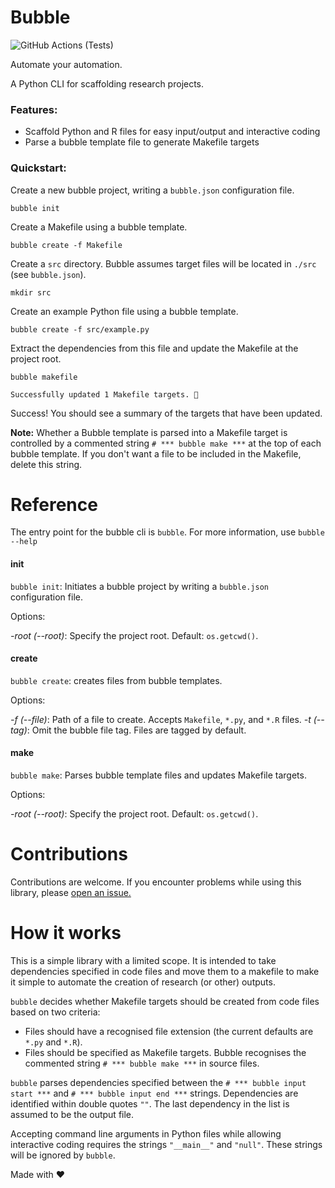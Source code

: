 # Bubble

![GitHub Actions (Tests)](https://github.com/hamishgibbs/bubble/workflows/Tests/badge.svg)

Automate your automation.

A Python CLI for scaffolding research projects.

### Features:

* Scaffold Python and R files for easy input/output and interactive coding
* Parse a bubble template file to generate Makefile targets

### Quickstart:

Create a new bubble project, writing a `bubble.json` configuration file.

``` {shell}
bubble init
```

Create a Makefile using a bubble template.

``` {shell}
bubble create -f Makefile
```

Create a `src` directory. Bubble assumes target files will be located in `./src` (see `bubble.json`).

``` {shell}
mkdir src
```

Create an example Python file using a bubble template.

``` {shell}
bubble create -f src/example.py
```

Extract the dependencies from this file and update the Makefile at the project root.

 ``` {shell}
 bubble makefile
 ```

`Successfully updated 1 Makefile targets. 🎂`

Success! You should see a summary of the targets that have been updated.

**Note:** Whether a Bubble template is parsed into a Makefile target is controlled by a commented string `# *** bubble make ***` at the top of each bubble template. If you don't want a file to be included in the Makefile, delete this string.

# Reference

The entry point for the bubble cli is `bubble`. For more information, use `bubble --help`

#### init

`bubble init`: Initiates a bubble project by writing a `bubble.json` configuration file.

Options:

*-root* *(--root)*: Specify the project root. Default: `os.getcwd()`.

#### create

`bubble create`: creates files from bubble templates.

Options:

*-f* *(--file)*: Path of a file to create. Accepts `Makefile`, `*.py`, and `*.R` files.
*-t* *(--tag)*: Omit the bubble file tag. Files are tagged by default.

#### make

`bubble make`: Parses bubble template files and updates Makefile targets.

Options:

*-root* *(--root)*: Specify the project root. Default: `os.getcwd()`.

# Contributions

Contributions are welcome. If you encounter problems while using this library, please [open an issue.](https://github.com/hamishgibbs/bubble/issues/new)

# How it works

This is a simple library with a limited scope. It is intended to take dependencies specified in code files and move them to a makefile to make it simple to automate the creation of research (or other) outputs.

`bubble` decides whether Makefile targets should be created from code files based on two criteria:

* Files should have a recognised file extension (the current defaults are `*.py` and `*.R`).
* Files should be specified as Makefile targets. Bubble recognises the commented string `# *** bubble make ***` in source files.

`bubble` parses dependencies specified between the `# *** bubble input start ***` and `# *** bubble input end ***` strings. Dependencies are identified within double quotes `""`. The last dependency in the list is assumed to be the output file.

Accepting command line arguments in Python files while allowing interactive coding requires the strings ``"__main__"`` and `"null"`. These strings will be ignored by `bubble`.

Made with :heart:
